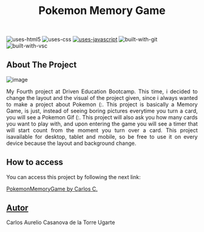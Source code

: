 <div>
<h1 align="center">Pokemon Memory Game</h1>
<br/>
</div>

![uses-html5](https://img.shields.io/badge/HTML5-E34F26?style=for-the-badge&logo=html5&logoColor=white)
![uses-css](https://img.shields.io/badge/CSS3-1572B6?style=for-the-badge&logo=css3&logoColor=white)
[![uses-javascript](https://img.shields.io/badge/JavaScript-F7DF1E?style=for-the-badge&logo=javascript&logoColor=black)](https://www.javascript.com)
![built-with-git](https://img.shields.io/badge/Git-E34F26?style=for-the-badge&logo=git&logoColor=white)
![built-with-vsc](https://img.shields.io/badge/VISUAL%20STUDIO%20CODE-blue?style=for-the-badge&logo=visualstudiocode)

## About The Project

![image](https://user-images.githubusercontent.com/72350887/174693383-fb3c1f8d-f42d-401f-9c83-75280fd51216.png)


<p align="justify"> My Fourth project at Driven Education Bootcamp. This time, i decided to change the layout and the visual of the project given, since i always
wanted to make a project about Pokemon (:. This project is basically a Memory Game, is just, instead of seeing boring pictures everytime you turn a card, you will see a
Pokemon Gif (:. This project will also ask you how many cards you want to play with, and upon entering the game you will see a timer that will start
count from the moment you turn over a card.
This project isavailable for desktop, tablet and mobile, so be free to use it on every device because the layout and background change.</p>

## How to access

<p>You can access this project by following the next link:</p>

 [PokemonMemoryGame by Carlos C.](https://carlosctu.github.io/pokemomemorygame/)

## [Autor](https://www.linkedin.com/in/carloscasanovad/)
Carlos Aurelio Casanova de la Torre Ugarte<br/><br/>
